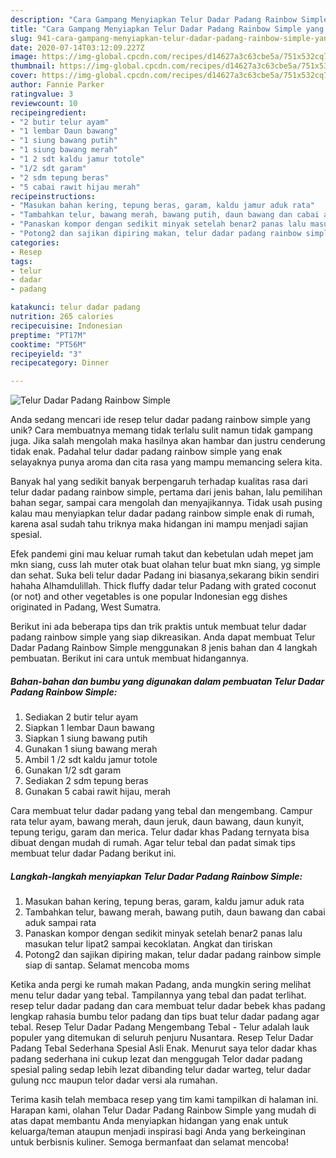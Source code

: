 ```yaml
---
description: "Cara Gampang Menyiapkan Telur Dadar Padang Rainbow Simple yang Enak Banget"
title: "Cara Gampang Menyiapkan Telur Dadar Padang Rainbow Simple yang Enak Banget"
slug: 941-cara-gampang-menyiapkan-telur-dadar-padang-rainbow-simple-yang-enak-banget
date: 2020-07-14T03:12:09.227Z
image: https://img-global.cpcdn.com/recipes/d14627a3c63cbe5a/751x532cq70/telur-dadar-padang-rainbow-simple-foto-resep-utama.jpg
thumbnail: https://img-global.cpcdn.com/recipes/d14627a3c63cbe5a/751x532cq70/telur-dadar-padang-rainbow-simple-foto-resep-utama.jpg
cover: https://img-global.cpcdn.com/recipes/d14627a3c63cbe5a/751x532cq70/telur-dadar-padang-rainbow-simple-foto-resep-utama.jpg
author: Fannie Parker
ratingvalue: 3
reviewcount: 10
recipeingredient:
- "2 butir telur ayam"
- "1 lembar Daun bawang"
- "1 siung bawang putih"
- "1 siung bawang merah"
- "1 2 sdt kaldu jamur totole"
- "1/2 sdt garam"
- "2 sdm tepung beras"
- "5 cabai rawit hijau merah"
recipeinstructions:
- "Masukan bahan kering, tepung beras, garam, kaldu jamur aduk rata"
- "Tambahkan telur, bawang merah, bawang putih, daun bawang dan cabai aduk sampai rata"
- "Panaskan kompor dengan sedikit minyak setelah benar2 panas lalu masukan telur lipat2 sampai kecoklatan. Angkat dan tiriskan"
- "Potong2 dan sajikan dipiring makan, telur dadar padang rainbow simple siap di santap. Selamat mencoba moms"
categories:
- Resep
tags:
- telur
- dadar
- padang

katakunci: telur dadar padang 
nutrition: 265 calories
recipecuisine: Indonesian
preptime: "PT17M"
cooktime: "PT56M"
recipeyield: "3"
recipecategory: Dinner

---
```



![Telur Dadar Padang Rainbow Simple](https://img-global.cpcdn.com/recipes/d14627a3c63cbe5a/751x532cq70/telur-dadar-padang-rainbow-simple-foto-resep-utama.jpg)

Anda sedang mencari ide resep telur dadar padang rainbow simple yang unik? Cara membuatnya memang tidak terlalu sulit namun tidak gampang juga. Jika salah mengolah maka hasilnya akan hambar dan justru cenderung tidak enak. Padahal telur dadar padang rainbow simple yang enak selayaknya punya aroma dan cita rasa yang mampu memancing selera kita.

Banyak hal yang sedikit banyak berpengaruh terhadap kualitas rasa dari telur dadar padang rainbow simple, pertama dari jenis bahan, lalu pemilihan bahan segar, sampai cara mengolah dan menyajikannya. Tidak usah pusing kalau mau menyiapkan telur dadar padang rainbow simple enak di rumah, karena asal sudah tahu triknya maka hidangan ini mampu menjadi sajian spesial.

Efek pandemi gini mau keluar rumah takut dan kebetulan udah mepet jam mkn siang, cuss lah muter otak buat olahan telur buat mkn siang, yg simple dan sehat. Suka beli telur dadar Padang ini biasanya,sekarang bikin sendiri hahaha Alhamdulillah. Thick fluffy dadar telur Padang with grated coconut (or not) and other vegetables is one popular Indonesian egg dishes originated in Padang, West Sumatra.


Berikut ini ada beberapa tips dan trik praktis untuk membuat telur dadar padang rainbow simple yang siap dikreasikan. Anda dapat membuat Telur Dadar Padang Rainbow Simple menggunakan 8 jenis bahan dan 4 langkah pembuatan. Berikut ini cara untuk membuat hidangannya.

<!--inarticleads1-->

##### Bahan-bahan dan bumbu yang digunakan dalam pembuatan Telur Dadar Padang Rainbow Simple:

1. Sediakan 2 butir telur ayam
1. Siapkan 1 lembar Daun bawang
1. Siapkan 1 siung bawang putih
1. Gunakan 1 siung bawang merah
1. Ambil 1 /2 sdt kaldu jamur totole
1. Gunakan 1/2 sdt garam
1. Sediakan 2 sdm tepung beras
1. Gunakan 5 cabai rawit hijau, merah


Cara membuat telur dadar padang yang tebal dan mengembang. Campur rata telur ayam, bawang merah, daun jeruk, daun bawang, daun kunyit, tepung terigu, garam dan merica. Telur dadar khas Padang ternyata bisa dibuat dengan mudah di rumah. Agar telur tebal dan padat simak tips membuat telur dadar Padang berikut ini. 

<!--inarticleads2-->

##### Langkah-langkah menyiapkan Telur Dadar Padang Rainbow Simple:

1. Masukan bahan kering, tepung beras, garam, kaldu jamur aduk rata
1. Tambahkan telur, bawang merah, bawang putih, daun bawang dan cabai aduk sampai rata
1. Panaskan kompor dengan sedikit minyak setelah benar2 panas lalu masukan telur lipat2 sampai kecoklatan. Angkat dan tiriskan
1. Potong2 dan sajikan dipiring makan, telur dadar padang rainbow simple siap di santap. Selamat mencoba moms


Ketika anda pergi ke rumah makan Padang, anda mungkin sering melihat menu telur dadar yang tebal. Tampilannya yang tebal dan padat terlihat. resep telur dadar padang dan cara membuat telur dadar bebek khas padang lengkap rahasia bumbu telor padang dan tips buat telur dadar padang agar tebal. Resep Telur Dadar Padang Mengembang Tebal - Telur adalah lauk populer yang ditemukan di seluruh penjuru Nusantara. Resep Telur Dadar Padang Tebal Sederhana Spesial Asli Enak. Menurut saya telor dadar khas padang sederhana ini cukup lezat dan menggugah Telor dadar padang spesial paling sedap lebih lezat dibanding telur dadar warteg, telur dadar gulung ncc maupun telor dadar versi ala rumahan. 

Terima kasih telah membaca resep yang tim kami tampilkan di halaman ini. Harapan kami, olahan Telur Dadar Padang Rainbow Simple yang mudah di atas dapat membantu Anda menyiapkan hidangan yang enak untuk keluarga/teman ataupun menjadi inspirasi bagi Anda yang berkeinginan untuk berbisnis kuliner. Semoga bermanfaat dan selamat mencoba!
